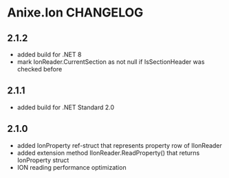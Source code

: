 # Anixe.Ion CHANGELOG

## 2.1.2
- added build for .NET 8
- mark IonReader.CurrentSection as not null if IsSectionHeader was checked before
 
## 2.1.1
- added build for .NET Standard 2.0

## 2.1.0
- added IonProperty ref-struct that represents property row of IIonReader
- added extension method IIonReader.ReadProperty() that returns IonProperty struct
- ION reading performance optimization
